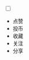 <!DOCTYPE html>
<html lang="en">
	<head>
		<meta charset="UTF-8" />
		<meta http-equiv="X-UA-Compatible" content="IE=edge" />
		<meta name="viewport" content="width=device-width, initial-scale=1.0" />
		<link rel="stylesheet" href="./index.css" />
		<title>html + css 伸缩</title>
	</head>
	<body>
		<div class="navbar">
			<input type="checkbox" name="" id="" />
			<span></span>
			<span></span>
			<ul>
				<li><a>点赞</a></li>
				<li><a>投币</a></li>
				<li><a>收藏</a></li>
				<li><a>关注</a></li>
				<li><a>分享</a></li>
			</ul>
		</div>
	</body>
</html>
